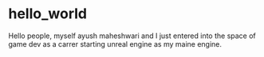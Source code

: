 # hello_world
Hello people, myself ayush maheshwari and I just entered into the space of game dev as a carrer starting unreal engine as my maine engine.
